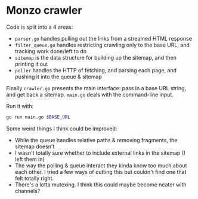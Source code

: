 # Monzo crawler

Code is split into a 4 areas:

- `parser.go` handles pulling out the links from a streamed HTML response
- `filter_queue.go` handles restricting crawling only to the base URL, and tracking work done/left
  to do
- `sitemap` is the data structure for building up the sitemap, and then printing it out
- `poller` handles the HTTP of fetching, and parsing each page, and pushing it into the queue &
  sitemap

Finally `crawler.go` presents the main interface: pass in a base URL string, and get back a sitemap.
`main.go` deals with the command-line input.

Run it with:
```bash
go run main.go $BASE_URL
```

Some weird things I think could be improved:
- While the queue handles relative paths & removing fragments, the sitemap doesn't
- I wasn't totally sure whether to include external links in the sitemap (I left them in)
- The way the polling & queue interact they kinda know too much about each other. I tried a few ways
  of cutting this but couldn't find one that felt totally right.
- There's a lotta mutexing. I think this could maybe become neater with channels?
